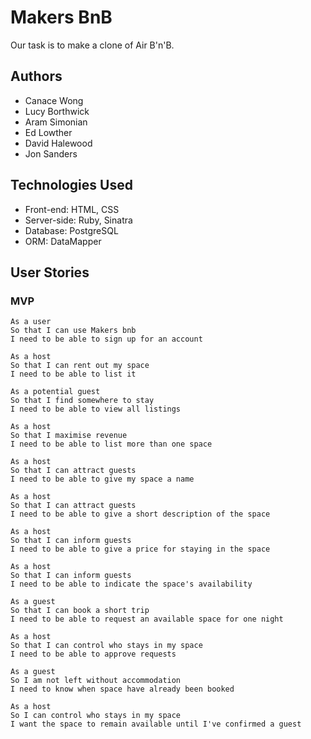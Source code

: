 # Makers BnB

Our task is to make a clone of Air B'n'B.

## Authors

* Canace Wong
* Lucy Borthwick
* Aram Simonian
* Ed Lowther
* David Halewood
* Jon Sanders

## Technologies Used

* Front-end: HTML, CSS
* Server-side: Ruby, Sinatra
* Database: PostgreSQL
* ORM: DataMapper

## User Stories

### MVP

```
As a user
So that I can use Makers bnb
I need to be able to sign up for an account
```

```
As a host
So that I can rent out my space
I need to be able to list it
```

```
As a potential guest
So that I find somewhere to stay
I need to be able to view all listings
```

```
As a host
So that I maximise revenue
I need to be able to list more than one space
```

```
As a host
So that I can attract guests
I need to be able to give my space a name
```

```
As a host
So that I can attract guests
I need to be able to give a short description of the space
```

```
As a host
So that I can inform guests
I need to be able to give a price for staying in the space
```

```
As a host
So that I can inform guests
I need to be able to indicate the space's availability
```

```
As a guest
So that I can book a short trip
I need to be able to request an available space for one night
```

```
As a host
So that I can control who stays in my space
I need to be able to approve requests
```

```
As a guest
So I am not left without accommodation
I need to know when space have already been booked
```

```
As a host
So I can control who stays in my space
I want the space to remain available until I've confirmed a guest
```
